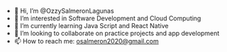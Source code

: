- 👋 Hi, I’m @OzzySalmeronLagunas
- 👀 I’m interested in Software Development and Cloud Computing
- 🌱 I’m currently learning Java Script and React Native 
- 💞️ I’m looking to collaborate on practice projects and app development
- 📫 How to reach me:  osalmeron2020@gmail.com 

<!---
OzzySalmeronLagunas/OzzySalmeronLagunas is a ✨ special ✨ repository because its `README.md` (this file) appears on your GitHub profile.
You can click the Preview link to take a look at your changes.
--->
